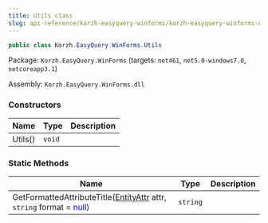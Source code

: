 ```yaml
---
title: Utils class
slug: api-reference/korzh-easyquery-winforms/korzh-easyquery-winforms-namespace/utils-class
---
```


```csharp
public class Korzh.EasyQuery.WinForms.Utils

```
Package: `Korzh.EasyQuery.WinForms` (targets: `net461`, `net5.0-windows7.0`, `netcoreapp3.1`)

Assembly: `Korzh.EasyQuery.WinForms.dll`

### Constructors

| Name | Type | Description | 
| --- | --- | --- | 
| Utils() | `void` |  | 


### Static Methods

| Name | Type | Description | 
| --- | --- | --- | 
| GetFormattedAttributeTitle([EntityAttr](//easyquery/docs/api-reference/korzh-easyquery/korzh-easyquery-namespace/entityattr-class) attr, `string` format = <span style='color: blue'>null</span>) | `string` |  |